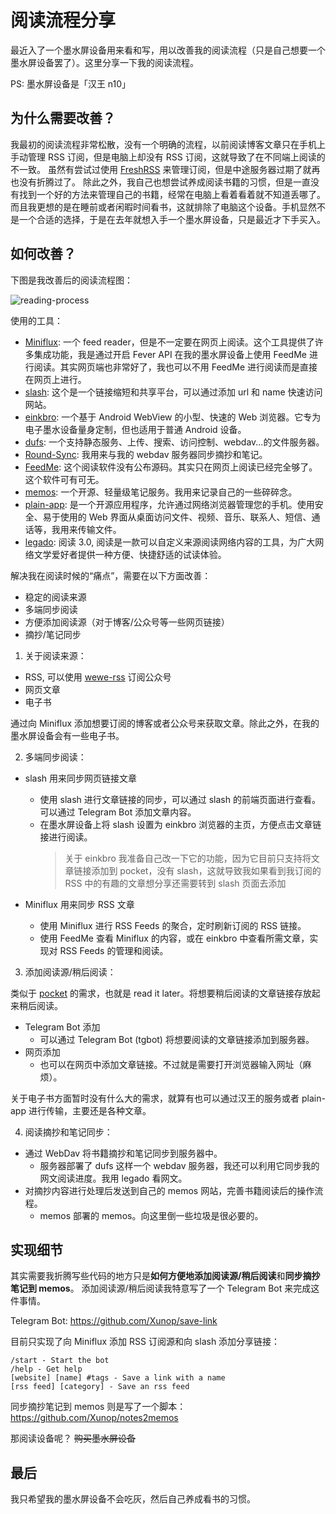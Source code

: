 # 阅读流程分享

最近入了一个墨水屏设备用来看和写，用以改善我的阅读流程（只是自己想要一个墨水屏设备罢了）。这里分享一下我的阅读流程。

PS: 墨水屏设备是「汉王 n10」

## 为什么需要改善？

我最初的阅读流程非常松散，没有一个明确的流程，以前阅读博客文章只在手机上手动管理 RSS 订阅，但是电脑上却没有 RSS 订阅，这就导致了在不同端上阅读的不一致。
虽然有尝试过使用 [FreshRSS](https://github.com/FreshRSS/FreshRSS) 来管理订阅，但是中途服务器过期了就再也没有折腾过了。
除此之外，我自己也想尝试养成阅读书籍的习惯，但是一直没有找到一个好的方法来管理自己的书籍，经常在电脑上看着看着就不知道丢哪了。
而且我更想的是在睡前或者闲暇时间看书，这就排除了电脑这个设备。手机显然不是一个合适的选择，于是在去年就想入手一个墨水屏设备，只是最近才下手买入。

## 如何改善？

下图是我改善后的阅读流程图：

![reading-process](https://github.com/Xunop/notes/blob/main/reading/resource/reading_flow.png?raw=true)

使用的工具：

- [Miniflux](https://github.com/miniflux/v2): 一个 feed reader，但是不一定要在网页上阅读。这个工具提供了许多集成功能，我是通过开启 Fever API 在我的墨水屏设备上使用 FeedMe 进行阅读。其实网页端也非常好了，我也可以不用 FeedMe 进行阅读而是直接在网页上进行。
- [slash](https://github.com/yourselfhosted/slash): 这个是一个链接缩短和共享平台，可以通过添加 url 和 name 快速访问网站。
- [einkbro](https://github.com/plateaukao/einkbro): 一个基于 Android WebView 的小型、快速的 Web 浏览器。它专为电子墨水设备量身定制，但也适用于普通 Android 设备。
- [dufs](https://github.com/sigoden/dufs): 一个支持静态服务、上传、搜索、访问控制、webdav...的文件服务器。
- [Round-Sync](https://github.com/newhinton/Round-Sync): 我用来与我的 webdav 服务器同步摘抄和笔记。
- [FeedMe](https://github.com/seazon/FeedMe): 这个阅读软件没有公布源码。其实只在网页上阅读已经完全够了。这个软件可有可无。
- [memos](https://github.com/usememos/memos): 一个开源、轻量级笔记服务。我用来记录自己的一些碎碎念。
- [plain-app](https://github.com/ismartcoding/plain-app): 是一个开源应用程序，允许通过网络浏览器管理您的手机。使用安全、易于使用的 Web 界面从桌面访问文件、视频、音乐、联系人、短信、通话等，我用来传输文件。
- [legado](https://github.com/gedoor/legado): 阅读 3.0, 阅读是一款可以自定义来源阅读网络内容的工具，为广大网络文学爱好者提供一种方便、快捷舒适的试读体验。

解决我在阅读时候的“痛点”，需要在以下方面改善：

- 稳定的阅读来源
- 多端同步阅读
- 方便添加阅读源（对于博客/公众号等一些网页链接）
- 摘抄/笔记同步

1. 关于阅读来源：

- RSS, 可以使用 [wewe-rss](https://github.com/cooderl/wewe-rss) 订阅公众号
- 网页文章
- 电子书

通过向 Miniflux 添加想要订阅的博客或者公众号来获取文章。除此之外，在我的墨水屏设备会有一些电子书。

2. 多端同步阅读：

- slash 用来同步网页链接文章

  - 使用 slash 进行文章链接的同步，可以通过 slash 的前端页面进行查看。可以通过 Telegram Bot 添加文章内容。
  - 在墨水屏设备上将 slash 设置为 einkbro 浏览器的主页，方便点击文章链接进行阅读。
    > 关于 einkbro 我准备自己改一下它的功能，因为它目前只支持将文章链接添加到 pocket，没有 slash，这就导致我如果看到我订阅的 RSS 中的有趣的文章想分享还需要转到 slash 页面去添加

- Miniflux 用来同步 RSS 文章

  - 使用 Miniflux 进行 RSS Feeds 的聚合，定时刷新订阅的 RSS 链接。
  - 使用 FeedMe 查看 Miniflux 的内容，或在 einkbro 中查看所需文章，实现对 RSS Feeds 的管理和阅读。

3. 添加阅读源/稍后阅读：

类似于 [pocket](https://getpocket.com/) 的需求，也就是 read it later。将想要稍后阅读的文章链接存放起来稍后阅读。

- Telegram Bot 添加
  - 可以通过 Telegram Bot (tgbot) 将想要阅读的文章链接添加到服务器。
- 网页添加
  - 也可以在网页中添加文章链接。不过就是需要打开浏览器输入网址（麻烦）。

关于电子书方面暂时没有什么大的需求，就算有也可以通过汉王的服务或者 plain-app 进行传输，主要还是各种文章。

4.  阅读摘抄和笔记同步：

- 通过 WebDav 将书籍摘抄和笔记同步到服务器中。
  - 服务器部署了 dufs 这样一个 webdav 服务器，我还可以利用它同步我的网文阅读进度。我用 legado 看网文。
- 对摘抄内容进行处理后发送到自己的 memos 网站，完善书籍阅读后的操作流程。
  - memos 部署的 memos。向这里倒一些垃圾是很必要的。

## 实现细节

其实需要我折腾写些代码的地方只是**如何方便地添加阅读源/稍后阅读**和**同步摘抄笔记到 memos**。
添加阅读源/稍后阅读我特意写了一个 Telegram Bot 来完成这件事情。

Telegram Bot: https://github.com/Xunop/save-link

目前只实现了向 Miniflux 添加 RSS 订阅源和向 slash 添加分享链接：

```
/start - Start the bot
/help - Get help
[website] [name] #tags - Save a link with a name
[rss feed] [category] - Save an rss feed
```

同步摘抄笔记到 memos 则是写了一个脚本：https://github.com/Xunop/notes2memos

那阅读设备呢？ ~~购买墨水屏设备~~

## 最后

我只希望我的墨水屏设备不会吃灰，然后自己养成看书的习惯。
